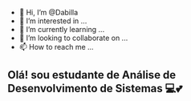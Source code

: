 - 👋 Hi, I’m @Dabilla
- 👀 I’m interested in ...
- 🌱 I’m currently learning ...
- 💞️ I’m looking to collaborate on ...
- 📫 How to reach me ...
## Olá! sou estudante de Análise de Desenvolvimento de Sistemas 💻💕
<!---
Dabilla/Dabilla is a ✨ special ✨ repository because its `README.md` (this file) appears on your GitHub profile.
You can click the Preview link to take a look at your changes.
--->

